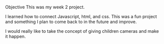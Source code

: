 Objective
This was my week 2 project. 

I learned how to connect Javascript, html, and css. This was a fun project and something I plan to come back to in the future and improve.

 I would really like to take the concept of giving children cameras and make it happen.
        

